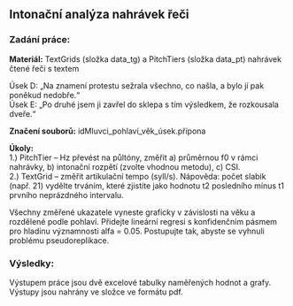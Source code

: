 ## Intonační analýza nahrávek řeči

### Zadání práce:

<b>Materiál:</b> TextGrids (složka data_tg) a PitchTiers (složka data_pt) nahrávek čtené řeči s textem

Úsek D: „Na znamení protestu sežrala všechno, co našla, a bylo jí pak poněkud nedobře.“
<br> Úsek E: „Po druhé jsem ji zavřel do sklepa s tím výsledkem, že rozkousala dveře.“ 

<b>Značení souborů:</b> idMluvci_pohlaví_věk_úsek.přípona

<b>Úkoly:</b>
<br> 1.) PitchTier – Hz převést na půltóny, změřit a) průměrnou f0 v rámci nahrávky, b) intonační rozpětí (zvolte vhodnou metodu), c) CSI.
<br> 2.) TextGrid – změřit artikulační tempo (syll/s). Nápověda: počet slabik (např. 21) vydělte trváním, které zjistíte jako hodnotu t2 posledního mínus t1 prvního neprázdného intervalu.

Všechny změřené ukazatele vyneste graficky v závislosti na věku a rozdělené podle pohlaví. Přidejte lineární regresi s konfidenčním pásmem pro hladinu významnosti alfa = 0.05. Postupujte tak, abyste se vyhnuli problému pseudoreplikace.

### Výsledky:
Výstupem práce jsou dvě excelové tabulky naměřených hodnot a grafy. Výstupy jsou nahrány ve složce ve formátu pdf. 
